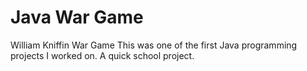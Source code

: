 # Java War Game
William Kniffin War Game
This was one of the first Java programming projects I worked on. A quick school project.
